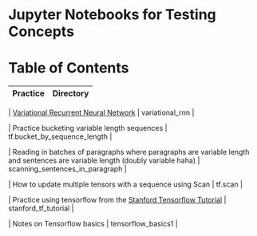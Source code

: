 # Jupyter Notebooks for Testing Concepts

# Table of Contents

| Practice      | Directory     |
| ------------- |:-------------:|

| [Variational Recurrent Neural Network](https://arxiv.org/abs/1506.02216) | 
  variational_rnn |

| Practice bucketing variable length sequences      | 
  tf.bucket_by_sequence_length |

| Reading in batches of paragraphs where paragraphs are variable length and sentences are variable length (doubly variable haha) | 
  scanning_sentences_in_paragraph |

| How to update multiple tensors with a sequence using Scan |
  tf.scan |

| Practice using tensorflow from the [Stanford Tensorflow Tutorial](https://cs224d.stanford.edu/lectures/CS224d-Lecture7.pdf) |
  stanford_tf_tutorial |

| Notes on Tensorflow basics | 
  tensorflow_basics1 |